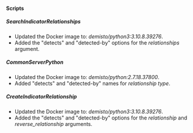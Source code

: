
#### Scripts
##### SearchIndicatorRelationships
- Updated the Docker image to: *demisto/python3:3.10.8.39276*.
- Added the "detects" and "detected-by" options for the *relationships* argument.

##### CommonServerPython
- Updated the Docker image to: *demisto/python:2.7.18.37800*.
- Added "detects" and "detected-by" names for *relationship type*.

##### CreateIndicatorRelationship
- Updated the Docker image to: *demisto/python3:3.10.8.39276*.
- Added the "detects" and "detected-by" options for the *relationship* and *reverse_relationship* arguments.
